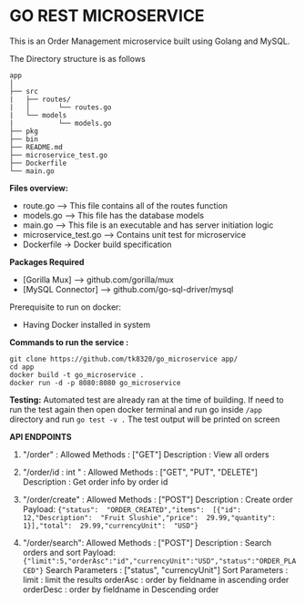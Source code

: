# GO REST MICROSERVICE

This is an Order Management microservice built using Golang and MySQL.

The Directory structure is as follows

```
app
│
├── src
|	├── routes/
|	│   	└── routes.go
|	└── models
| 			└── models.go
├── pkg
├── bin
├── README.md
├── microservice_test.go
├── Dockerfile
└── main.go
```
**Files overview:**
- route.go    --> This file contains all of the routes function
- models.go --> This file has the database models 
- main.go  	 --> This file is an  executable and has server initiation logic
- microservice_test.go --> Contains unit test for microservice
-  Dockerfile -> Docker build specification
 
**Packages Required**

-  [Gorilla Mux] --> github.com/gorilla/mux
- [MySQL Connector] --> github.com/go-sql-driver/mysql

Prerequisite to run on docker:
- Having Docker installed in system

**Commands to run the service :**

```
git clone https://github.com/tk8320/go_microservice app/
cd app
docker build -t go_microservice .
docker run -d -p 8080:8080 go_microservice
```
   
  **Testing:**
  Automated test are already ran at the time of building.
  If need to run the test again then open docker terminal and run go inside `/app` directory and run `go test -v .`
  The test output will be printed on screen

**API ENDPOINTS**
1.  "/order" : 
		Allowed Methods : ["GET"]
		Description : View all orders 

2. "/order/id : int " :
		Allowed Methods : ["GET", "PUT", "DELETE"]
		Description : Get order info by order id 
	
3. "/order/create" :
		Allowed Methods : ["POST"]
		Description : Create order 
		Payload: `{"status":  "ORDER_CREATED","items":  [{"id":  12,"Description":  "Fruit Slushie","price":  29.99,"quantity":  1}],"total":  29.99,"currencyUnit":  "USD"}`

4. "/order/search":
		Allowed Methods : ["POST"]
		Description : Search orders and sort
		Payload:
		`{"limit":5,"orderAsc":"id","currencyUnit":"USD","status":"ORDER_PLACED"}`
		Search Parameters : ["status", "currencyUnit"]
		Sort Parameters : 
		limit : limit the results
		orderAsc : order by fieldname in ascending order
		orderDesc : order by fieldname in Descending order

